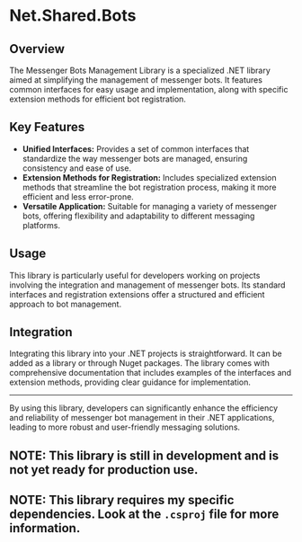 <!-- @format -->

# Net.Shared.Bots

## Overview

The Messenger Bots Management Library is a specialized .NET library aimed at simplifying the management of messenger bots. It features common interfaces for easy usage and implementation, along with specific extension methods for efficient bot registration.

## Key Features

- **Unified Interfaces:** Provides a set of common interfaces that standardize the way messenger bots are managed, ensuring consistency and ease of use.
- **Extension Methods for Registration:** Includes specialized extension methods that streamline the bot registration process, making it more efficient and less error-prone.
- **Versatile Application:** Suitable for managing a variety of messenger bots, offering flexibility and adaptability to different messaging platforms.

## Usage

This library is particularly useful for developers working on projects involving the integration and management of messenger bots. Its standard interfaces and registration extensions offer a structured and efficient approach to bot management.

## Integration

Integrating this library into your .NET projects is straightforward. It can be added as a library or through Nuget packages. The library comes with comprehensive documentation that includes examples of the interfaces and extension methods, providing clear guidance for implementation.

---

By using this library, developers can significantly enhance the efficiency and reliability of messenger bot management in their .NET applications, leading to more robust and user-friendly messaging solutions.

## NOTE: This library is still in development and is not yet ready for production use.

## NOTE: This library requires my specific dependencies. Look at the `.csproj` file for more information.

